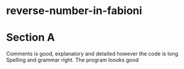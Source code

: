 # reverse-number-in-fabioni
# Section A

Comments is good, explanatory and detailed however the code is long
Spelling and grammar right.
The program loooks good 

